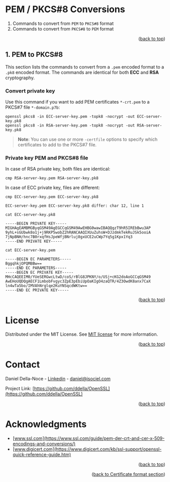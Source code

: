 <!-- Improved compatibility of back to top link: See: https://github.com/othneildrew/Best-README-Template/pull/73 -->
<a name="readme-top"></a>

# PEM / PKCS#8 Conversions
1. Commands to convert from `PEM` to `PKCS#8` format
2. Commands to convert from `PKCS#8` to `PEM` format
<p align="right">(<a href="#readme-top">back to top</a>)</p>

## 1. PEM to PKCS#8
This section lists the commands to convert from a `.pem` encoded format to a `.pk8` encoded format. The commands are identical for both **ECC** and **RSA** cryptography.

### Convert private key
Use this command if you want to add PEM certificates `*-crt.pem` to a PKCS#7 file `*-domain.p7b`:
```shell
openssl pkcs8 -in ECC-server-key.pem -topk8 -nocrypt -out ECC-server-key.pk8
openssl pkcs8 -in RSA-server-key.pem -topk8 -nocrypt -out RSA-server-key.pk8
```
>**Note**: You can use one or more `-certfile` options to specify which certificates to add to the PKCS#7 file.  

### Private key PEM and PKCS#8 file
In case of RSA private key, both files are identical:
```shell
cmp RSA-server-key.pem RSA-server-key.pk8
```

In case of ECC private key, files are different:
```shell
cmp ECC-server-key.pem ECC-server-key.pk8
```
    ECC-server-key.pem ECC-server-key.pk8 differ: char 12, line 1

```shell
cat ECC-server-key.pk8
```
    -----BEGIN PRIVATE KEY-----
    MIGHAgEAMBMGByqGSM49AgEGCCqGSM49AwEHBG0wawIBAQQgzT9hR5IREbBwu3AP
    9yhL+sGUbwk8o1j+j9RKP5wobZ2hRANCAAQIXUuZuhsW+DJzdmkTekRuJSk5ooiA
    7jNpBNH/hnc7B0rxqfHsJpeWfjBNrluj8gxUCE2uCWp7Yq5g1Kpx1Yq3
    -----END PRIVATE KEY-----

```shell
cat ECC-server-key.pem
```
    -----BEGIN EC PARAMETERS-----
    BggqhkjOPQMBBw==
    -----END EC PARAMETERS-----
    -----BEGIN EC PRIVATE KEY-----
    MHcCAQEEIM0/YUeSERGwcLtwD/coS/rBlG8JPKNY/o/USj+cKG2doAoGCCqGSM49
    AwEHoUQDQgAECF1LmbobFvgyc3ZpE3pEbiUpOaKIgO4zaQTR/4Z3OwdK8anx7CaX
    ln4wTa5bo/IMVAhNrglqe2KuYNSqcdWKtw==
    -----END EC PRIVATE KEY-----

<p align="right">(<a href="#readme-top">back to top</a>)</p>

<!-- LICENSE -->
# License
Distributed under the MIT License. See [MIT license](/LICENSE) for more information.
<p align="right">(<a href="#readme-top">back to top</a>)</p>

<!-- CONTACT -->
# Contact
Daniel Della-Noce - [Linkedin](https://www.linkedin.com/in/daniel-della-noce-2176b622/) - daniel@isociel.com

Project Link: [https://github.com/ddella/OpenSSL](https://github.com/ddella/OpenSSL)
<p align="right">(<a href="#readme-top">back to top</a>)</p>

<!-- ACKNOWLEDGMENTS -->
# Acknowledgments
* [www.ssl.com](https://www.ssl.com/guide/pem-der-crt-and-cer-x-509-encodings-and-conversions/)
* [www.digicert.com](https://www.digicert.com/kb/ssl-support/openssl-quick-reference-guide.htm)

<p align="right">(<a href="#readme-top">back to top</a>)</p>
<p align="right">(<a href="README.md">back to Certificate format section</a>)</p>
